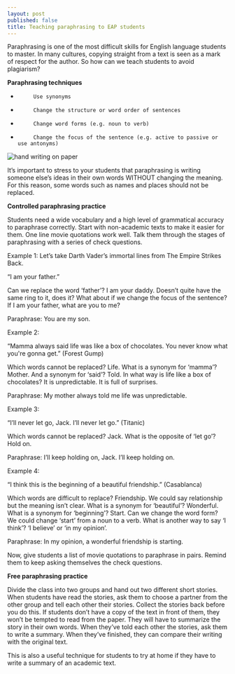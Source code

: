 ```yaml
---
layout: post
published: false
title: Teaching paraphrasing to EAP students
---
```





Paraphrasing is one of the most difficult skills for English language students to master. In many cultures, copying straight from a text is seen as a mark of respect for the author.
So how can we teach students to avoid plagiarism?

**Paraphrasing techniques**

-          Use synonyms
-          Change the structure or word order of sentences
-          Change word forms (e.g. noun to verb)
-          Change the focus of the sentence (e.g. active to passive or use antonyms)

![hand writing on paper]({{site.baseurl}}/media/hand%20writing%20on%20paper.jpg)

It’s important to stress to your students that paraphrasing is writing someone else’s ideas in their own words WITHOUT changing the meaning. For this reason, some words such as names and places should not be replaced.

**Controlled paraphrasing practice**

Students need a wide vocabulary and a high level of grammatical accuracy to paraphrase correctly. Start with non-academic texts to make it easier for them. One line movie quotations work well. Talk them through the stages of paraphrasing with a series of check questions.

Example 1: Let’s take Darth Vader’s immortal lines from The Empire Strikes Back.

“I am your father.”

Can we replace the word ‘father’?
I am your daddy. Doesn’t quite have the same ring to it, does it?
What about if we change the focus of the sentence? If I am your father, what are you to me?

Paraphrase: You are my son.

Example 2:

“Mamma always said life was like a box of chocolates. You never know what you're gonna get.” (Forest Gump)

Which words cannot be replaced? Life.
What is a synonym for ‘mamma’? Mother.
And a synonym for ‘said’? Told.
In what way is life like a box of chocolates? It is unpredictable. It is full of surprises.

Paraphrase: My mother always told me life was unpredictable.

Example 3:

“I’ll never let go, Jack. I’ll never let go.” (Titanic)

Which words cannot be replaced? Jack.
What is the opposite of ‘let go’? Hold on.

Paraphrase: I’ll keep holding on, Jack. I’ll keep holding on.

Example 4:

“I think this is the beginning of a beautiful friendship.” (Casablanca)

Which words are difficult to replace? Friendship. We could say relationship but the meaning isn’t clear.
What is a synonym for ‘beautiful’? Wonderful.
What is a synonym for ‘beginning’? Start.
Can we change the word form? We could change ‘start’ from a noun to a verb.
What is another way to say ‘I think’? ‘I believe’ or ‘in my opinion’.

Paraphrase: In my opinion, a wonderful friendship is starting.

Now, give students a list of movie quotations to paraphrase in pairs. Remind them to keep asking themselves the check questions.

**Free paraphrasing practice**

Divide the class into two groups and hand out two different short stories. When students have read the stories, ask them to choose a partner from the other group and tell each other their stories. Collect the stories back before you do this. If students don’t have a copy of the text in front of them, they won’t be tempted to read from the paper. They will have to summarize the story in their own words. When they’ve told each other the stories, ask them to write a summary. When they’ve finished, they can compare their writing with the original text.

This is also a useful technique for students to try at home if they have to write a summary of an academic text.
